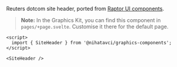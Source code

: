 Reuters dotcom site header, ported from [Raptor UI components](https://github.com/tr/rcom-arc_raptor-ui/tree/develop/packages/rcom-raptor-ui_common/src/components/site-header).

> **Note:** In the Graphics Kit, you can find this component in `pages/+page.svelte`. Customise it there for the default page.

```svelte
<script>
  import { SiteHeader } from '@nihatavci/graphics-components';
</script>

<SiteHeader />
```
